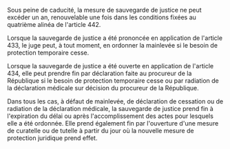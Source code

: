   
Sous peine de caducité, la mesure de sauvegarde de justice ne peut excéder un an, renouvelable une fois dans les conditions fixées au quatrième alinéa de l'article 442.   

  
Lorsque la sauvegarde de justice a été prononcée en application de l'article 433, le juge peut, à tout moment, en ordonner la mainlevée si le besoin de protection temporaire cesse.   

  
Lorsque la sauvegarde de justice a été ouverte en application de l'article 434, elle peut prendre fin par déclaration faite au procureur de la République si le besoin de protection temporaire cesse ou par radiation de la déclaration médicale sur décision du procureur de la République.   

  
Dans tous les cas, à défaut de mainlevée, de déclaration de cessation ou de radiation de la déclaration médicale, la sauvegarde de justice prend fin à l'expiration du délai ou après l'accomplissement des actes pour lesquels elle a été ordonnée. Elle prend également fin par l'ouverture d'une mesure de curatelle ou de tutelle à partir du jour où la nouvelle mesure de protection juridique prend effet.  
